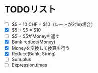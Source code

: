 # TODOリスト
 - [ ] $5 + 10 CHF = $10（レートが2:1の場合）
 - [x] $5 + $5 = $10
 - [ ] $5 + $5がMoneyを返す
 - [x] Bank.reduce(Money)
 - [x] Moneyを変換して換算を行う
 - [x] Reduce(Bank, String)
 - [ ] Sum.plus
 - [ ] Expression.times